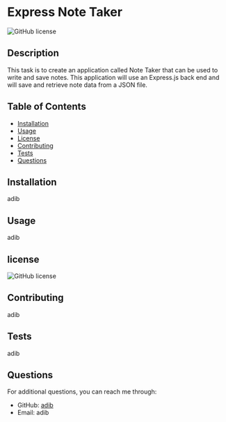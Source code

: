 # Express Note Taker
![GitHub license](https://img.shields.io/badge/license-MIT-red)
## Description
This task  is to create an application called Note Taker that can be used to write and save notes. This application will use an Express.js back end and will save and retrieve note data from a JSON file.
## Table of Contents
- [Installation](#installation)
- [Usage](#usage)
- [License](#license)
- [Contributing](#contributing)
- [Tests](#tests)
- [Questions](#questions)

## Installation
adib

## Usage
adib

## license

![GitHub license](https://img.shields.io/badge/license-MIT-red)

## Contributing
adib

## Tests
adib


## Questions
For additional questions, you can reach me through:

- GitHub: [adib](https://github.com/adib)
- Email: adib
